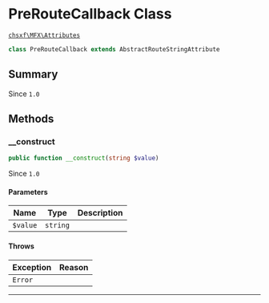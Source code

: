 # PreRouteCallback Class

[`chsxf\MFX\Attributes`](API-Namespace-Attributes)

```php
class PreRouteCallback extends AbstractRouteStringAttribute
```

## Summary

Since `1.0`

## Methods

### __construct

```php
public function __construct(string $value)
```

Since `1.0`

#### Parameters

| Name     | Type     | Description |
| -------- | -------- | ----------- |
| `$value` | `string` |             |

#### Throws

| Exception | Reason |
| --------- | ------ |
| `Error`   |        |

---

